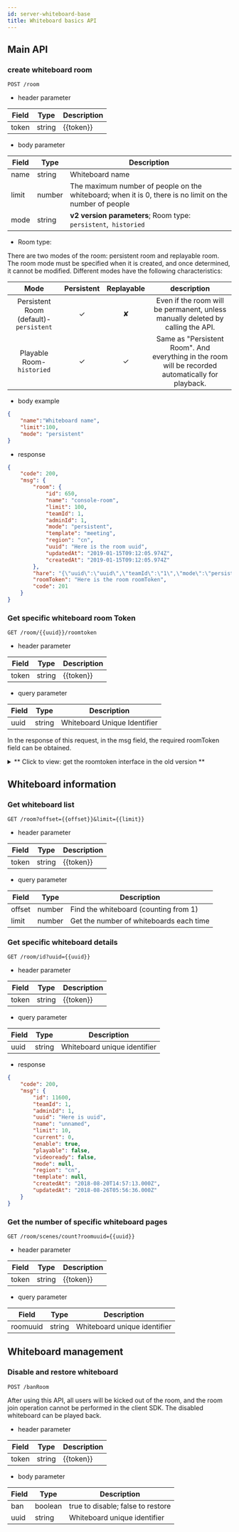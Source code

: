 ```yaml
---
id: server-whiteboard-base
title: Whiteboard basics API
---
```


## Main API

### create whiteboard room

`POST /room`

* header parameter

Field | Type | Description |
--  | -- | -- |
token | string | {{token}}|

* body parameter

Field | Type | Description |
--  | -- | -- |
name | string | Whiteboard name|
limit | number | The maximum number of people on the whiteboard; when it is 0, there is no limit on the number of people | 
mode | string | **v2 version parameters**; Room type: `persistent`,` historied` |

* Room type:

There are two modes of the room: persistent room and replayable room. The room mode must be specified when it is created, and once determined, it cannot be modified. Different modes have the following characteristics:

|    Mode    | Persistent | Replayable |                            description                            |
| :--------: | :------: | :----: | :--------------------------------------------------------: |
| Persistent Room (default)-`persistent` |    ✓     |   ✘   |    Even if the room will be permanent, unless manually deleted by calling the API.     |
| Playable Room-`historied` |    ✓     |   ✓    | Same as "Persistent Room". And everything in the room will be recorded automatically for playback. |

* body example

```json
{
    "name":"Whiteboard name",
    "limit":100,
    "mode": "persistent"
}
```

* response

```JSON
{
    "code": 200,
    "msg": {
        "room": {
            "id": 650,
            "name": "console-room",
            "limit": 100,
            "teamId": 1,
            "adminId": 1,
            "mode": "persistent",
            "template": "meeting",
            "region": "cn",
            "uuid": "Here is the room uuid",
            "updatedAt": "2019-01-15T09:12:05.974Z",
            "createdAt": "2019-01-15T09:12:05.974Z"
        },
        "hare": "{\"uuid\":\"uuid\",\"teamId\":\"1\",\"mode\":\"persistent\",\"region\":\"cn\",\"isBan\":false,\"beginTimestamp\":1547543526200,\"endTimestamp\":1547543526200,\"endFrameId\":0,\"usersMaxCount\":100,\"survivalDuration\":30000,\"chunkFramesCount\":700,\"snapshotIdInterval\":80}",
        "roomToken": "Here is the room roomToken",
        "code": 201
    }
}
```

### Get specific whiteboard room Token

`GET /room/{{uuid}}/roomtoken`

* header parameter

Field | Type | Description |
-|-|-|
token | string | {{token}} |

* query parameter

Field | Type | Description |
-|-|-|
uuid | string | Whiteboard Unique Identifier |

In the response of this request, in the msg field, the required roomToken field can be obtained.

<details>
    <summary> ** Click to view: get the roomtoken interface in the old version ** </summary>

`POST /room/join?uuid={{uuid}}`

* header parameter

Field | Type | Description |
--  | -- | -- |
token | string | {{token}}|

* query parameter

Field | Type | Description |
--  | -- | -- |
uuid | string | Whiteboard unique identifier |

In the response of this request, in the msg field, the required roomToken field can be obtained.

New and old version interfaces are valid and consistent at the same time, only the urls are different
</details>

## Whiteboard information

### Get whiteboard list

`GET /room?offset={{offset}}&limit={{limit}}`

* header parameter

Field | Type | Description |
--  | -- | -- |
token | string | {{token}}|

* query parameter

Field | Type | Description |
--  | -- | -- |
offset | number | Find the whiteboard (counting from 1) |
limit | number | Get the number of whiteboards each time |


### Get specific whiteboard details

`GET /room/id?uuid={{uuid}}`

* header parameter

Field | Type | Description |
--  | -- | -- |
token | string | {{token}}|

* query parameter

Field | Type | Description |
--  | -- | -- |
uuid | string | Whiteboard unique identifier |

* response

```JSON
{
    "code": 200,
    "msg": {
        "id": 11600,
        "teamId": 1,
        "adminId": 1,
        "uuid": "Here is uuid",
        "name": "unnamed",
        "limit": 10,
        "current": 0,
        "enable": true,
        "playable": false,
        "videoready": false,
        "mode": null,
        "region": "cn",
        "template": null,
        "createdAt": "2018-08-20T14:57:13.000Z",
        "updatedAt": "2018-08-26T05:56:36.000Z"
    }
}
```

### Get the number of specific whiteboard pages

`GET /room/scenes/count?roomuuid={{uuid}}`

* header parameter

Field | Type | Description |
--  | -- | -- |
token | string | {{token}}|

* query parameter

Field | Type | Description |
--  | -- | -- |
roomuuid | string | Whiteboard unique identifier |

## Whiteboard management

### Disable and restore whiteboard

`POST /banRoom`

After using this API, all users will be kicked out of the room, and the room join operation cannot be performed in the client SDK. The disabled whiteboard can be played back.

* header parameter

Field | Type | Description |
--  | -- | -- |
token | string | {{token}}|

* body parameter

Field | Type | Description |
--  | -- | -- |
ban | boolean | true to disable; false to restore |
uuid | string | Whiteboard unique identifier |